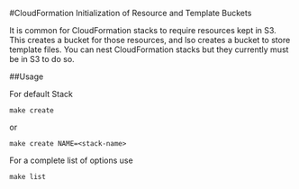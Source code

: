 #CloudFormation Initialization of Resource and Template Buckets

It is common for CloudFormation stacks to require resources kept in S3. This creates a bucket for those resources, and lso creates a bucket to store template files. You can nest CloudFormation stacks but they currently must be in S3 to do so. 

##Usage

For default Stack

```
make create
```

or

```
make create NAME=<stack-name>
```

For a complete list of options use

```
make list
```



